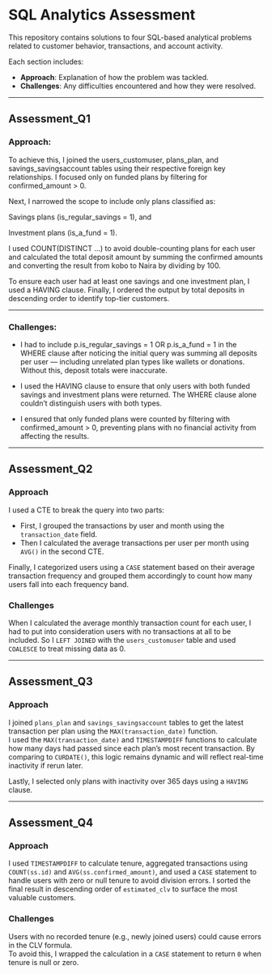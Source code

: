 # SQL Analytics Assessment

This repository contains solutions to four SQL-based analytical problems related to customer behavior, transactions, and account activity.

Each section includes:
- **Approach**: Explanation of how the problem was tackled.
- **Challenges**: Any difficulties encountered and how they were resolved.

---

## Assessment_Q1

### Approach:

To achieve this, I joined the users_customuser, plans_plan, and savings_savingsaccount tables using their respective foreign key relationships. I focused only on funded plans by filtering for confirmed_amount > 0.

Next, I narrowed the scope to include only plans classified as:

Savings plans (is_regular_savings = 1), and

Investment plans (is_a_fund = 1).

I used COUNT(DISTINCT ...) to avoid double-counting plans for each user and calculated the total deposit amount by summing the confirmed amounts and converting the result from kobo to Naira by dividing by 100.

To ensure each user had at least one savings and one investment plan, I used a HAVING clause. Finally, I ordered the output by total deposits in descending order to identify top-tier customers.


---

### Challenges:

- I had to include p.is_regular_savings = 1 OR p.is_a_fund = 1 in the WHERE clause after noticing the initial query was summing all deposits per user — including unrelated plan types like wallets or donations. Without this, deposit totals were inaccurate.

- I used the HAVING clause to ensure that only users with both funded savings and investment plans were returned. The WHERE clause alone couldn’t distinguish users with both types.

- I ensured that only funded plans were counted by filtering with confirmed_amount > 0, preventing plans with no financial activity from affecting the results.



---

## Assessment_Q2

### Approach
I used a CTE to break the query into two parts:
- First, I grouped the transactions by user and month using the `transaction_date` field.  
- Then I calculated the average transactions per user per month using `AVG()` in the second CTE.

Finally, I categorized users using a `CASE` statement based on their average transaction frequency and grouped them accordingly to count how many users fall into each frequency band.

### Challenges
When I calculated the average monthly transaction count for each user, I had to put into consideration users with no transactions at all to be included. So I `LEFT JOINED` with the `users_customuser` table and used `COALESCE` to treat missing data as 0.

---

## Assessment_Q3

### Approach
I joined `plans_plan` and `savings_savingsaccount` tables to get the latest transaction per plan using the `MAX(transaction_date)` function.  
I used the `MAX(transaction_date)` and `TIMESTAMPDIFF` functions to calculate how many days had passed since each plan’s most recent transaction. By comparing to `CURDATE()`, this logic remains dynamic and will reflect real-time inactivity if rerun later.

Lastly, I selected only plans with inactivity over 365 days using a `HAVING` clause.

---

## Assessment_Q4

### Approach
I used `TIMESTAMPDIFF` to calculate tenure, aggregated transactions using `COUNT(ss.id)` and `AVG(ss.confirmed_amount)`, and used a `CASE` statement to handle users with zero or null tenure to avoid division errors. I sorted the final result in descending order of `estimated_clv` to surface the most valuable customers.

### Challenges
Users with no recorded tenure (e.g., newly joined users) could cause errors in the CLV formula.  
To avoid this, I wrapped the calculation in a `CASE` statement to return `0` when tenure is null or zero.
